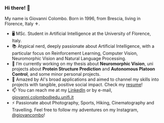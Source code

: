 ### Hi there! 👋

My name is Giovanni Colombo. Born in 1996, from Brescia, living in Florence, Italy ⚜️.

- 🖥️ MSc. Student in Artificial Intelligence at the University of Florence, Italy.
- 📚 Atypical nerd, deeply passionate about Artificial Intelligence, with a particular focus on Reinforcement Learning, Computer Vision, Neuromorphic Vision and Natural Language Processing.
- 🔭 I’m currently working on my thesis about **Neuromorphic Vision**, uni projects about **Protein Structure Prediction** and **Autonomous Platoon Control**, and some minor personal projects.
- 🚀 Amazed by AI's broad applications and aimed to channel my skills into projects with tangible, positive social impact. Check my [resume](https://github.com/giovancombo/giovancombo/blob/main/resume.pdf)!
- 📫 You can reach me at my [LinkedIn](https://www.linkedin.com/in/aigiovancombo/) or by e-mail, giovanni.colombo@edu.unifi.it
- ⚡ Passionate about Photography, Sports, Hiking, Cinematography and Travelling. Feel free to follow my adventures on my Instagram, [@giovancombo](https://www.instagram.com/giovancombo/)!
